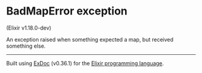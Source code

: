 # BadMapError exception
(Elixir v1.18.0-dev)

An exception raised when something expected a map, but received something else.



---
Built using [ExDoc](https://github.com/elixir-lang/ex_doc "ExDoc") (v0.36.1) for the [Elixir programming language](href="https://elixir-lang.org" "Elixir").

